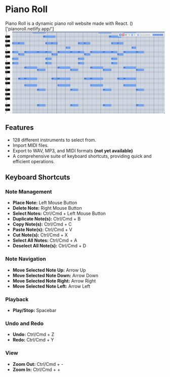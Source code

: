 # Piano Roll

Piano Roll is a dynamic piano roll website made with React.
()['pianoroll.netlify.app/']
![Screenshot](screenshot.png)

## Features

-   128 different instruments to select from.
-   Import MIDI files.
-   Export to WAV, MP3, and MIDI formats **(not yet available)**
-   A comprehensive suite of keyboard shortcuts, providing quick and efficient operations.

## Keyboard Shortcuts

### Note Management

-   **Place Note:** Left Mouse Button
-   **Delete Note:** Right Mouse Button
-   **Select Notes:** Ctrl/Cmd + Left Mouse Button
-   **Duplicate Note(s):** Ctrl/Cmd + B
-   **Copy Note(s):** Ctrl/Cmd + C
-   **Paste Note(s):** Ctrl/Cmd + V
-   **Cut Note(s):** Ctrl/Cmd + X
-   **Select All Notes:** Ctrl/Cmd + A
-   **Deselect All Note(s):** Ctrl/Cmd + D

### Note Navigation

-   **Move Selected Note Up:** Arrow Up
-   **Move Selected Note Down:** Arrow Down
-   **Move Selected Note Right:** Arrow Right
-   **Move Selected Note Left:** Arrow Left

### Playback

-   **Play/Stop:** Spacebar

### Undo and Redo

-   **Undo:** Ctrl/Cmd + Z
-   **Redo:** Ctrl/Cmd + Y

### View

-   **Zoom Out:** Ctrl/Cmd + -
-   **Zoom In:** Ctrl/Cmd + +

